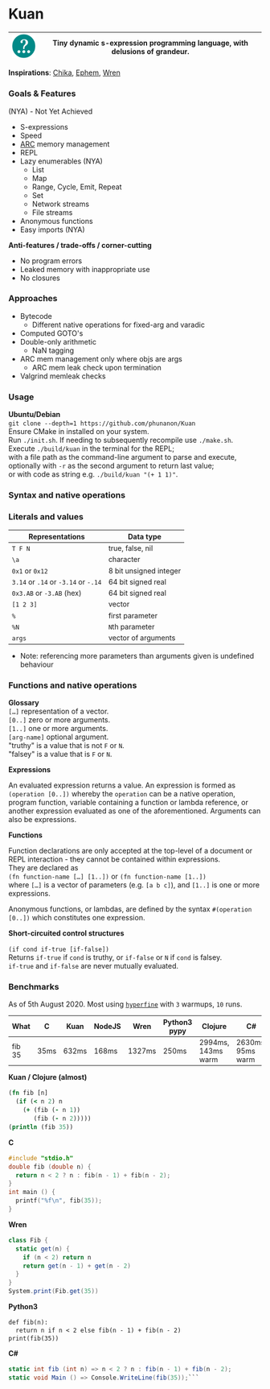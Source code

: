# Kuan

| ![Kuan logo](media/Kuan-7.png) | Tiny dynamic s-expression programming language, with delusions of grandeur. |
| - | - |

**Inspirations**: [Chika](https://github.com/phunanon/Chika), [Ephem](https://github.com/phunanon/Ephem), [Wren](https://github.com/wren-lang/wren)

### Goals & Features

(NYA) - Not Yet Achieved

- S-expressions
- Speed
- [ARC](https://en.wikipedia.org/wiki/Automatic_Reference_Counting) memory management
- REPL
- Lazy enumerables (NYA)
  - List
  - Map
  - Range, Cycle, Emit, Repeat
  - Set
  - Network streams
  - File streams
- Anonymous functions
- Easy imports (NYA)

**Anti-features / trade-offs / corner-cutting**  
- No program errors
- Leaked memory with inappropriate use
- No closures

### Approaches

- Bytecode
  - Different native operations for fixed-arg and varadic
- Computed GOTO's
- Double-only arithmetic
  - NaN tagging
- ARC mem management only where objs are args
  - ARC mem leak check upon termination
- Valgrind memleak checks

### Usage

**Ubuntu/Debian**  
`git clone --depth=1 https://github.com/phunanon/Kuan`  
Ensure CMake in installed on your system.  
Run `./init.sh`. If needing to subsequently recompile use `./make.sh`.  
Execute `./build/kuan` in the terminal for the REPL;  
with a file path as the command-line argument to parse and execute,  
optionally with `-r` as the second argument to return last value;  
or with code as string e.g. `./build/kuan "(+ 1 1)"`.

### Syntax and native operations

### Literals and values

| Representations                      | Data type               |
| ------------------------------------ | ----------------------- |
| `T F N`                              | true, false, nil        |
| `\a`                                 | character               |
| `0x1` or `0x12`                      | 8 bit unsigned integer  |
| `3.14` or `.14` or `-3.14` or `-.14` | 64 bit signed real      |
| `0x3.AB` or `-3.AB` (hex)            | 64 bit signed real      |
| `[1 2 3]`                            | vector                  |
| `%`                                  | first parameter         |
| `%N`                                 | `N`th parameter         |
| `args`                               | vector of arguments     |

- Note: referencing more parameters than arguments given is undefined behaviour

### Functions and native operations

**Glossary**  
`[…]` representation of a vector.  
`[0..]` zero or more arguments.  
`[1..]` one or more arguments.  
`[arg-name]` optional argument.  
"truthy" is a value that is not `F` or `N`.  
"falsey" is a value that is `F` or `N`.

**Expressions**

An evaluated expression returns a value. An expression is formed as `(operation [0..])` whereby the `operation` can be a native operation, program function, variable containing a function or lambda reference, or another expression evaluated as one of the aforementioned. Arguments can also be expressions.

**Functions**

Function declarations are only accepted at the top-level of a document or REPL interaction - they cannot be contained within expressions.  
They are declared as  
`(fn function-name […] [1..])` or `(fn function-name [1..])`  
where `[…]` is a vector of parameters (e.g. `[a b c]`), and `[1..]` is one or more expressions.

Anonymous functions, or lambdas, are defined by the syntax `#(operation [0..])` which constitutes one expression.

**Short-circuited control structures**

`(if cond if-true [if-false])`  
Returns `if-true` if `cond` is truthy, or `if-false` or `N` if `cond` is falsey.  
`if-true` and `if-false` are never mutually evaluated.

### Benchmarks

As of 5th August 2020. Most using [`hyperfine`](https://github.com/sharkdp/hyperfine) with `3` warmups, `10` runs.

| What   | C    | Kuan  | NodeJS | Wren   | Python3 pypy | Clojure            | C#                |
| ------ | ---- | ----- | ------ | ------ | ------------ | ------------------ | ----------------- |
| fib 35 | 35ms | 632ms | 168ms  | 1327ms | 250ms        | 2994ms, 143ms warm | 2630ms, 95ms warm |

**Kuan / Clojure (almost)**

```clj
(fn fib [n]
  (if (< n 2) n
    (+ (fib (- n 1))
       (fib (- n 2)))))
(println (fib 35))
```

**C**

```c
#include "stdio.h"
double fib (double n) {
  return n < 2 ? n : fib(n - 1) + fib(n - 2);
}
int main () {
  printf("%f\n", fib(35));
}
```

**Wren**

```csharp
class Fib {
  static get(n) {
    if (n < 2) return n
    return get(n - 1) + get(n - 2)
  }
}
System.print(Fib.get(35))
```

**Python3**

```py3
def fib(n):
  return n if n < 2 else fib(n - 1) + fib(n - 2)
print(fib(35))
```

**C#**

```csharp
static int fib (int n) => n < 2 ? n : fib(n - 1) + fib(n - 2);
static void Main () => Console.WriteLine(fib(35));```